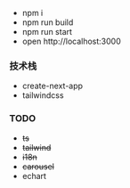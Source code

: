 - npm i
- npm run build
- npm run start
- open http://localhost:3000

### 技术栈

- create-next-app
- tailwindcss

### TODO

- ~~ts~~
- ~~tailwind~~
- ~~i18n~~
- ~~carousel~~
- echart
